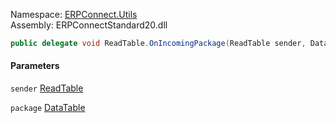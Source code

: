 Namespace: [ERPConnect.Utils](../)\
Assembly: ERPConnectStandard20.dll

```csharp
public delegate void ReadTable.OnIncomingPackage(ReadTable sender, DataTable package)

```

#### Parameters

`sender` [ReadTable](../ERPConnect.Utils.ReadTable/)

`package` [DataTable](https://learn.microsoft.com/dotnet/api/system.data.datatable)
